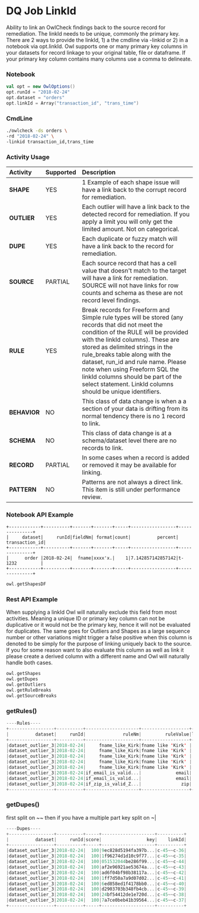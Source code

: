 # DQ Job LinkId

Ability to link an OwlCheck findings back to the source record for remediation.  The linkId needs to be unique, commonly the primary key.  There are 2 ways to provide the linkId, 1\) a the cmdline via -linkid or 2\) in a notebook via opt.linkId.  Owl supports one or many primary key columns in your datasets for record linkage to your original table, file or dataframe.  If your primary key column contains many columns use a comma to delineate.

### Notebook

```scala
val opt = new OwlOptions()
opt.runId = "2018-02-24"
opt.dataset = "orders"
opt.linkId = Array("transaction_id", "trans_time")
```

### CmdLine

```bash
./owlcheck -ds orders \
-rd "2018-02-24" \
-linkid transaction_id,trans_time 
```

### Activity Usage

| **Activity** | **Supported** | **Description** |
| :--- | :--- | :--- |
| **SHAPE** | YES | 1 Example of each shape issue will have a link back to the corrupt record for remediation. |
| **OUTLIER** | YES | Each outlier will have a link back to the detected record for remediation.  If you apply a limit you will only get the limited amount. Not on categorical. |
| **DUPE** | YES | Each duplicate or fuzzy match will have a link back to the record for remediation. |
| **SOURCE** | PARTIAL | Each source record that has a cell value that doesn't match to the target will have a link for remediation.  SOURCE will not have links for row counts and schema as these are not record level findings. |
| **RULE** | YES | Break records for Freeform and Simple rule types will be stored \(any records that did not meet the condition of the RULE will be provided with the linkId columns\).  These are stored as delimited strings in the rule\_breaks table along with the dataset, run\_id and rule name.  Please note when using Freeform SQL the linkId columns should be part of the select statement. LinkId columns should be unique identifiers.  |
| **BEHAVIOR** | NO | This class of data change is when a a section of your data is drifting from its normal tendency there is no 1 record to link. |
| **SCHEMA** | NO | This class of data change is at a schema/dataset level there are no records to link. |
| **RECORD** | PARTIAL | In some cases when a record is added or removed it may be available for linking. |
| **PATTERN** | NO | Patterns are not always a direct link.  This item is still under performance review. |

### Notebook API Example

```text
+------------+----------+-------+-------+-----+-----------------+---------------+
|     dataset|     runId|fieldNm| format|count|          percent| transaction_id|
+------------+----------+-------+-------+-----+-----------------+---------------+
|      order |2018-02-24|  fname|xxxx'x.|    1|7.142857142857142|t-1232         |
+------------+----------+-------+-------+-----+-----------------+---------------+
```

```scala
owl.getShapesDF 
```

### Rest API Example

When supplying a linkId Owl will naturally exclude this field from most activities.  Meaning a unique ID or primary key column can not be duplicative or it would not be the primary key, hence it will not be evaluated for duplicates.  The same goes for Outliers and Shapes as a large sequence number or other variations might trigger a false positive when this column is denoted to be simply for the purpose of linking uniquely back to the source.  If you for some reason want to also evaluate this column as well as link it please create a derived column with a different name and Owl will naturally handle both cases.    

```scala
owl.getShapes
owl.getDupes
owl.getOutliers
owl.getRuleBreaks
owl.getSourceBreaks
```

### getRules\(\)

```scala
----Rules----
+-----------------+----------+--------------------+------------------+------+
|          dataset|     runId|              ruleNm|         ruleValue|linkId|
+-----------------+----------+--------------------+------------------+------+
|dataset_outlier_3|2018-02-24|     fname_like_Kirk|fname like 'Kirk' |  c-41|
|dataset_outlier_3|2018-02-24|     fname_like_Kirk|fname like 'Kirk' |  c-42|
|dataset_outlier_3|2018-02-24|     fname_like_Kirk|fname like 'Kirk' |  c-43|
|dataset_outlier_3|2018-02-24|     fname_like_Kirk|fname like 'Kirk' |  c-44|
|dataset_outlier_3|2018-02-24|     fname_like_Kirk|fname like 'Kirk' |  c-45|
|dataset_outlier_3|2018-02-24|if_email_is_valid...|             email|  c-31|
|dataset_outlier_3|2018-02-24|if_email_is_valid...|             email|  c-33|
|dataset_outlier_3|2018-02-24|if_zip_is_valid_Z...|               zip|  c-40|
+-----------------+----------+--------------------+------------------+------+
```

### getDupes\(\)

first split on ~~ then if you have a multiple part key split on ~\|

```scala
----Dupes----
+-----------------+----------+-----+--------------------+----------+
|          dataset|     runId|score|                 key|    linkId|
+-----------------+----------+-----+--------------------+----------+
|dataset_outlier_3|2018-02-24|  100|9ec828d5194fa397b...|c-45~~c-36|
|dataset_outlier_3|2018-02-24|  100|1f96274d1d10c9f77...|c-45~~c-35|
|dataset_outlier_3|2018-02-24|  100|051532044be286f99...|c-45~~c-44|
|dataset_outlier_3|2018-02-24|  100|af2e96921ae53674a...|c-45~~c-43|
|dataset_outlier_3|2018-02-24|  100|ad6f04bf98b38117a...|c-45~~c-42|
|dataset_outlier_3|2018-02-24|  100|1ff7d50a7a9d07d02...|c-45~~c-41|
|dataset_outlier_3|2018-02-24|  100|6ed858ed1f4178bb0...|c-45~~c-40|
|dataset_outlier_3|2018-02-24|  100|d2903703b348fb4cb...|c-45~~c-39|
|dataset_outlier_3|2018-02-24|  100|24bf54412de1e720d...|c-45~~c-38|
|dataset_outlier_3|2018-02-24|  100|7a7ce0beb41b39564...|c-45~~c-37|
+-----------------+----------+-----+--------------------+----------+
```


